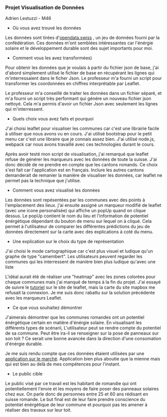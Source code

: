 ### Projet Visualisation de Données 

Adrien Lestuzzi - M46

- Où vous avez trouvé les données

Les données sont tirées d'[opendata.swiss](https://opendata.swiss/fr/dataset/solarenergiepotenziale-der-schweizer-gemeinden) , un jeu de données fourni par la confédération. Ces données m'ont semblées intéressantes car l'énérgie solaire et le développement durable sont des sujet importants pour moi.

- Comment vous les avez transformées)

Pour obtenir les données que je voulais à partir du fichier json de base, j'ai d'abord simplement utilisé le fichier de base en récupérant les lignes qui m'interressaient dans le ficher Json. Le professeur m'a fourni un script pour transformer les coordonnées en chiffres interprétable par Leaflet. 

Le professeur m'a conseillé de traiter les données dans un fichier séparé, et m'a fourni un script très performant qui génére un nouveau fichier json nettoyé. Cela m'a permis d'avoir un fichier Json avec seulement les lignes qui m'interressent.

- Quels choix vous avez faits et pourquoi

J'ai choisi leaflet pour visualiser les communes car c'est une librairie facile à utiliser que nous avons vu en cours. J'ai utilisé bootstrap pour le petit menu car c'est une libraire que je connais assez bien. J'ai utilisé node.js, webpack car nous avons travaillé avec ces technologies durant le cours.

Après avoir testé mon script de visualisation, j'ai remarqué que leaflet refuse de générer les marqueurs avec les données de toute la suisse. J'ai donc décidé de ne prendre en compte que les cantons romands. Ce choix s'est fait car l'application est en français. Inclure les autres cantons demanderait de remanier la manière de visualiser les données, car leaflet ne permet pas la technique que j'utilise.

- Comment vous avez visualisé les données

Les données sont repésentées par les communes avec des points à l'emplacement des lieux. j'ai ensuite assigné un marqueur modifié de leaflet (avec une icone personalisée) qui affiche un popUp quand on clique dessus. Le popUp contient le nom du lieu et l'information de potentiel énérgétique dépendant du bouton de menu sur lequel on à cliqué. Cela permet à l'utilisateur de comparer les différentes prédictions du jeu de données directement sur la carte avec des explications à coté du menu.

- Une explication sur le choix du type de représentation

J'ai choisi le mode cartographique car c'est plus visuel et ludique qu'un graphe de type "camembert". Les utilisateurs peuvent regarder les communes qui les interressent de manière bien plus ludique qu'avec une liste 

L'idéal aurait été de réaliser une "heatmap" avec les zones colorées pour chaque communes mais j'ai manqué de temps à la fin du projet. J'ai essayé de suivre le [tutoriel](https://leafletjs.com/examples/choropleth/) sur le site de leaflet, mais la carte du site mapbox me refusait la connexion. Je me suis donc rabattu sur la solution précédente avec les marqueurs Leaflet.

- Ce que vous souhaitez démontrer

J'aimerais démontrer que les communes romandes ont un potentiel énérgétique certain en matière d'énérgie solaire. En visualisant les différents types de scénarii, L'utilisateur peut se rendre compte du potentiel de sa commune. Peut être ira-il se renseigner sur la pose de panneaux sur son toit ? Ce serait une bonne avancée dans la direction d'une consomation d'énérgie durable.

Je me suis rendu compte que ces données étaient utilisées par une [application sur le  marché](https://www.uvek-gis.admin.ch/BFE/sonnendach/index.html?featureId=6858919&lang=fr). Application bien plus aboutie que la mienne mais qui est bien au delà de mes compétences pour l'instant.

- Le public cible

Le public visé par ce travail est les habitant de romandie qui ont potentiellement l'envie et les moyens de faire poser des panneaux solaires chez eux. On parle donc de personnes entre 25 et 60 ans rédisant en suisse romande. Le but final est de leur faire prendre conscience du potentiel énérgétique de leur commune et pourquoi pas les amener à réaliser des travaux sur leur toit.
